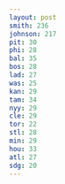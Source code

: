```yaml
---
layout: post
smith: 236
johnson: 217
pit: 30
phi: 28
bal: 35
bos: 28
lad: 27
was: 25
kan: 29
tam: 34
nyy: 29
cle: 29
tor: 22
stl: 28
min: 29
hou: 33
atl: 27
sdg: 20
---
```

